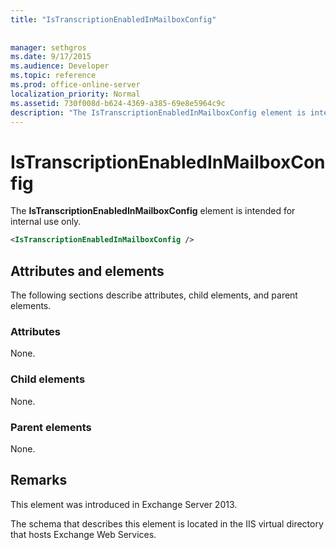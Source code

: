 ```yaml
---
title: "IsTranscriptionEnabledInMailboxConfig"
 
 
manager: sethgros
ms.date: 9/17/2015
ms.audience: Developer
ms.topic: reference
ms.prod: office-online-server
localization_priority: Normal
ms.assetid: 730f008d-b624-4369-a385-69e8e5964c9c
description: "The IsTranscriptionEnabledInMailboxConfig element is intended for internal use only."
---
```


# IsTranscriptionEnabledInMailboxConfig

The **IsTranscriptionEnabledInMailboxConfig** element is intended for internal use only. 
  
```XML
<IsTranscriptionEnabledInMailboxConfig />
```

## Attributes and elements

The following sections describe attributes, child elements, and parent elements.
  
### Attributes

None.
  
### Child elements

None.
  
### Parent elements

None.
  
## Remarks

This element was introduced in Exchange Server 2013.
  
The schema that describes this element is located in the IIS virtual directory that hosts Exchange Web Services.
  

